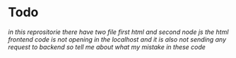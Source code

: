 # Todo
*in this reprositorie there have two file first html and second node js the html frontend code is not opening in the localhost and it is also not sending any request to backend so tell me about what my mistake in these code*
